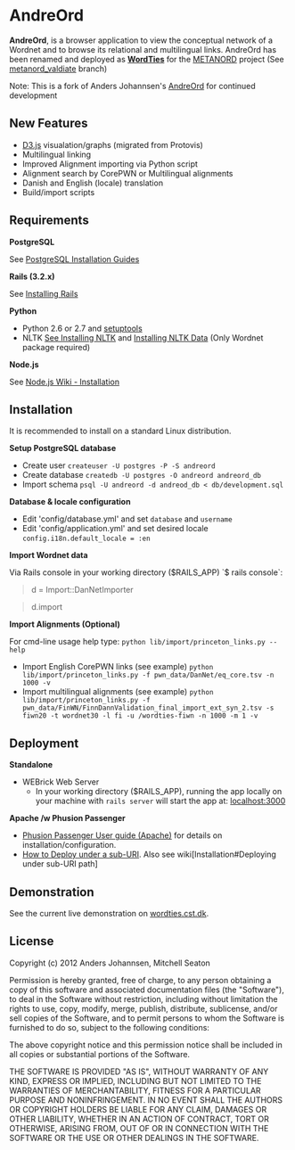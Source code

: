 # AndreOrd #
**AndreOrd**, is a browser application to view the conceptual network of a Wordnet and to browse its relational and multilingual links. 
AndreOrd has been renamed and deployed as **[WordTies](http://wordties.cst.dk)** for the [METANORD](http://www.meta-nord.eu/) project (See [metanord_valdiate](/meaton/andreord-public/tree/metanord_validate) branch)

Note: This is a fork of Anders Johannsen's [AndreOrd](https://github.com/andersjo/andreord-public) for continued development 

## New Features
- [D3.js](https://github.com/mbostock/d3) visualation/graphs (migrated from Protovis)
- Multilingual linking 
- Improved Alignment importing via Python script
- Alignment search by CorePWN or Multilingual alignments
- Danish and English (locale) translation
- Build/import scripts

## Requirements
**PostgreSQL**
	
  See [PostgreSQL Installation Guides](http://wiki.postgresql.org/wiki/Detailed_installation_guides)

**Rails (3.2.x)**

  See [Installing Rails](http://railsapps.github.com/installing-rails.html)

**Python**
  - Python 2.6 or 2.7 and [setuptools](http://pypi.python.org/pypi/setuptools)
  - NLTK
  [See Installing NLTK](http://nltk.org/install.html) and [Installing NLTK Data](http://nltk.org/data.html) (Only Wordnet package required)

**Node.js**

  See [Node.js Wiki - Installation](https://github.com/joyent/node/wiki/Installation)

## Installation
It is recommended to install on a standard Linux distribution.

**Setup PostgreSQL database**
  - Create user
  `createuser -U postgres -P -S andreord`
  - Create database
  `createdb -U postgres -O andreord andreord_db`
  - Import schema
  `psql -U andreord -d andreod_db < db/development.sql`

**Database & locale configuration**
  - Edit 'config/database.yml' and set `database` and `username`
  - Edit 'config/application.yml' and set desired locale 
  `config.i18n.default_locale = :en`

**Import Wordnet data**

Via Rails console in your working directory ($RAILS_APP)
`$ rails console`:
> d = Import::DanNetImporter 

> d.import 

**Import Alignments (Optional)**

For cmd-line usage help type: `python lib/import/princeton_links.py --help`
  - Import English CorePWN links (see example)
  `python lib/import/princeton_links.py -f pwn_data/DanNet/eq_core.tsv -n 1000 -v`
  - Import multilingual alignments (see example)
  `python lib/import/princeton_links.py -f pwn_data/FinWN/FinnDannValidation_final_import_ext_syn_2.tsv -s fiwn20 -t wordnet30 -l fi -u /wordties-fiwn -n 1000 -m 1 -v`
  
## Deployment

**Standalone**
- WEBrick Web Server
  - In your working directory ($RAILS_APP), running the app locally on your machine with `rails server` will start the app at: [localhost:3000](http://localhost:3000)
	
**Apache /w Phusion Passenger**
  - [Phusion Passenger User guide (Apache)](http://www.modrails.com/documentation/Users%20guide%20Apache.html) for details on installation/configuration.
  - [How to Deploy under a sub-URI](http://www.modrails.com/documentation/Users%20guide%20Apache.html#deploying_rails_to_sub_uri). Also see wiki[Installation#Deploying under sub-URI path]

## Demonstration
See the current live demonstration on [wordties.cst.dk](http://wordties.cst.dk).

## License
Copyright (c) 2012 Anders Johannsen, Mitchell Seaton

Permission is hereby granted, free of charge, to any person obtaining a copy of this software and associated documentation files (the "Software"), to deal in the Software without restriction, including without limitation the rights to use, copy, modify, merge, publish, distribute, sublicense, and/or sell copies of the Software, and to permit persons to whom the Software is furnished to do so, subject to the following conditions:

The above copyright notice and this permission notice shall be included in all copies or substantial portions of the Software.

THE SOFTWARE IS PROVIDED "AS IS", WITHOUT WARRANTY OF ANY KIND, EXPRESS OR IMPLIED, INCLUDING BUT NOT LIMITED TO THE WARRANTIES OF MERCHANTABILITY, FITNESS FOR A PARTICULAR PURPOSE AND NONINFRINGEMENT. IN NO EVENT SHALL THE AUTHORS OR COPYRIGHT HOLDERS BE LIABLE FOR ANY CLAIM, DAMAGES OR OTHER LIABILITY, WHETHER IN AN ACTION OF CONTRACT, TORT OR OTHERWISE, ARISING FROM, OUT OF OR IN CONNECTION WITH THE SOFTWARE OR THE USE OR OTHER DEALINGS IN THE SOFTWARE.

